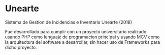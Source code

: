 # Unearte
Sistema de Gestion de Incidencias e Inventario Unearte (2019)

Fue desarrollado para cumplir con un proyecto universitario
realizado usando PHP como lenguaje de programacion principal 
y usando MCV como la arquitectura del software a desarrollar,
sin hacer uso de Frameworks para dicho proyecto.
